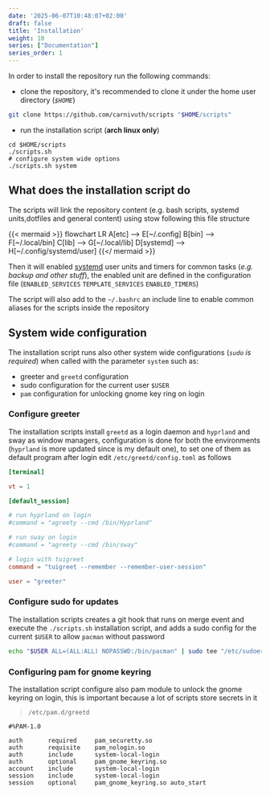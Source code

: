 ```yaml
---
date: '2025-06-07T10:48:07+02:00'
draft: false
title: 'Installation'
weight: 10
series: ["Documentation"]
series_order: 1
---
```


In order to install the repository run the following commands:

- clone the repository, it's recommended to clone it under the home user directory (*`$HOME`*)

```bash
git clone https://github.com/carnivuth/scripts "$HOME/scripts"
```

- run the installation script (**arch linux only**)

```
cd $HOME/scripts
./scripts.sh
# configure system wide options
./scripts.sh system
```

## What does the installation script do

The scripts will link the repository content (e.g. bash scripts, systemd units,dotfiles and general content) using stow following this file structure

{{< mermaid >}}
flowchart LR
A[etc] --> E[~/.config]
B[bin] --> F[~/.local/bin]
C[lib] --> G[~/.local/lib]
D[systemd] --> H[~/.config/systemd/user]
{{</ mermaid >}}

Then it will enabled [systemd](https://systemd.io/) user units and timers for common tasks (*e.g. backup and other stuff*), the enabled unit are defined in the configuration file (`ENABLED_SERVICES` `TEMPLATE_SERVICES` `ENABLED_TIMERS`)

The script will also add to the `~/.bashrc` an include line to enable common aliases for the scripts inside the repository

## System wide configuration

The installation script runs also other system wide configurations (*`sudo` is required*) when called with the parameter `system` such as:

- greeter and `greetd` configuration
- sudo configuration for the current user `$USER`
- `pam` configuration for unlocking gnome key ring on login

### Configure greeter

The installation scripts install `greetd` as a login daemon and `hyprland` and sway as window managers, configuration is done for both the environments (`hyprland` is more updated since is my default one), to set one of them as default program after login edit `/etc/greetd/config.toml` as follows

```toml
[terminal]

vt = 1

[default_session]

# run hyprland on login
#command = "agreety --cmd /bin/Hyprland"

# run sway on login
#command = "agreety --cmd /bin/sway"

# login with tuigreet
command = "tuigreet --remember --remember-user-session"

user = "greeter"
```

### Configure sudo for updates

The installation scripts creates a git hook that runs on merge event and execute the `./scripts.sh` installation script, and adds a sudo config for the current `$USER` to allow `pacman` without password

```bash
echo "$USER ALL=(ALL:ALL) NOPASSWD:/bin/pacman" | sudo tee "/etc/sudoers.d/$USER"
```

### Configuring pam for gnome keyring

The installation script configure also pam module to unlock the gnome keyring on login, this is important because a lot of scripts store secrets in it

> `/etc/pam.d/greetd`
```
#%PAM-1.0

auth       required     pam_securetty.so
auth       requisite    pam_nologin.so
auth       include      system-local-login
auth       optional     pam_gnome_keyring.so
account    include      system-local-login
session    include      system-local-login
session    optional     pam_gnome_keyring.so auto_start
```
